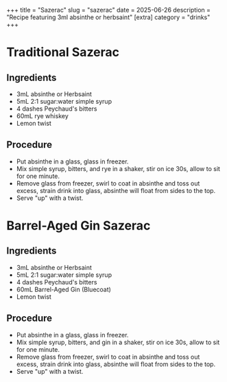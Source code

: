﻿+++
title = "Sazerac"
slug = "sazerac"
date = 2025-06-26
description = "Recipe featuring 3ml absinthe or herbsaint"
[extra]
  category = "drinks"
+++

# Traditional Sazerac

## Ingredients
* 3mL absinthe or Herbsaint
* 5mL 2:1 sugar:water simple syrup
* 4 dashes Peychaud's bitters
* 60mL rye whiskey
* Lemon twist

## Procedure
* Put absinthe in a glass, glass in freezer.
* Mix simple syrup, bitters, and rye in a shaker, stir on ice 30s, allow to sit for one minute.
* Remove glass from freezer, swirl to coat in absinthe and toss out excess, strain drink into glass, absinthe will float from sides to the top.
* Serve "up" with a twist.

# Barrel-Aged Gin Sazerac

## Ingredients
* 3mL absinthe or Herbsaint
* 5mL 2:1 sugar:water simple syrup
* 4 dashes Peychaud's bitters
* 60mL Barrel-Aged Gin (Bluecoat)
* Lemon twist

## Procedure
* Put absinthe in a glass, glass in freezer.
* Mix simple syrup, bitters, and gin in a shaker, stir on ice 30s, allow to sit for one minute.
* Remove glass from freezer, swirl to coat in absinthe and toss out excess, strain drink into glass, absinthe will float from sides to the top.
* Serve "up" with a twist.